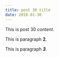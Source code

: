```yaml
---
title: post 30 title
date: 2018-01-30
---
```

This is post 30 *content*.

This is paragraph **2**.

This is paragraph ***3***.
